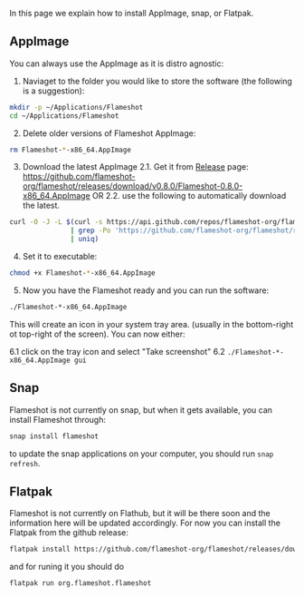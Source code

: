 In this page we explain how to install AppImage, snap, or Flatpak.


## AppImage
You can always use the AppImage as it is distro agnostic:

1. Naviaget to the folder you would like to store the software (the following is a suggestion):
```sh
mkdir -p ~/Applications/Flameshot
cd ~/Applications/Flameshot
```

2. Delete older versions of Flameshot AppImage:
```sh
rm Flameshot-*-x86_64.AppImage
```

3. Download the latest AppImage
2.1. Get it from [Release](https://github.com/flameshotapp/packages/releases) page:
https://github.com/flameshot-org/flameshot/releases/download/v0.8.0/Flameshot-0.8.0-x86_64.AppImage
OR
2.2. use the following to automatically download the latest.
 ```sh
curl -O -J -L $(curl -s https://api.github.com/repos/flameshot-org/flameshot/releases/latest \
                | grep -Po 'https://github.com/flameshot-org/flameshot/releases/download/[^}]*\.AppImage' \
                | uniq)
```
  
4. Set it to executable:
```sh
chmod +x Flameshot-*-x86_64.AppImage
```
  
5. Now you have the Flameshot ready and you can run the software:
```sh
./Flameshot-*-x86_64.AppImage
```
This will create an icon in your system tray area. (usually in the bottom-right ot top-right of the screen). You can now either:

6.1 click on the tray icon and select "Take screenshot"
6.2 `./Flameshot-*-x86_64.AppImage gui`


## Snap

Flameshot is not currently on snap, but when it gets available, you can install Flameshot through:

```sh
snap install flameshot
```

to update the snap applications on your computer, you should run `snap refresh`.


## Flatpak

Flameshot is not currently on Flathub, but it will be there soon and the information here will be updated accordingly. For now you can install the Flatpak from the github release:

```sh
flatpak install https://github.com/flameshot-org/flameshot/releases/download/v0.8.0/org.flameshot.flameshot_0.8.0_x86_64.flatpak
```

and for runing it you should do

```sh
flatpak run org.flameshot.flameshot
```